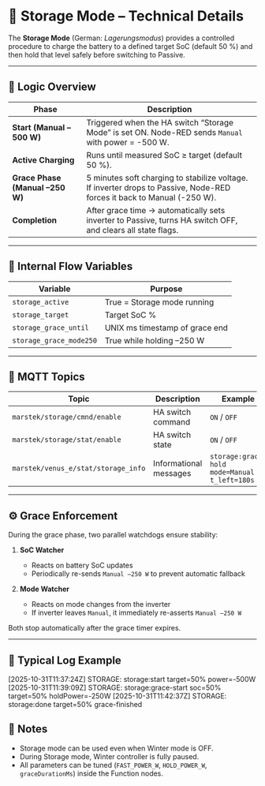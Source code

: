 # 🔋 Storage Mode – Technical Details

The **Storage Mode** (German: *Lagerungsmodus*) provides a controlled procedure to charge the battery to a defined target SoC (default 50 %) and then hold that level safely before switching to Passive.

---

## 🧠 Logic Overview

| Phase | Description |
|--------|-------------|
| **Start (Manual –500 W)** | Triggered when the HA switch “Storage Mode” is set ON. Node-RED sends `Manual` with power = -500 W. |
| **Active Charging** | Runs until measured SoC ≥ target (default 50 %). |
| **Grace Phase (Manual –250 W)** | 5 minutes soft charging to stabilize voltage. If inverter drops to Passive, Node-RED forces it back to Manual (-250 W). |
| **Completion** | After grace time → automatically sets inverter to Passive, turns HA switch OFF, and clears all state flags. |

---

## 🧩 Internal Flow Variables

| Variable | Purpose |
|-----------|----------|
| `storage_active` | True = Storage mode running |
| `storage_target` | Target SoC % |
| `storage_grace_until` | UNIX ms timestamp of grace end |
| `storage_grace_mode250` | True while holding –250 W |

---

## 🧾 MQTT Topics

| Topic | Description | Example |
|--------|--------------|----------|
| `marstek/storage/cmnd/enable` | HA switch command | `ON` / `OFF` |
| `marstek/storage/stat/enable` | HA switch state | `ON` / `OFF` |
| `marstek/venus_e/stat/storage_info` | Informational messages | `storage:grace-hold mode=Manual t_left=180s` |

---

## ⚙️ Grace Enforcement

During the grace phase, two parallel watchdogs ensure stability:

1. **SoC Watcher**  
   - Reacts on battery SoC updates  
   - Periodically re-sends `Manual –250 W` to prevent automatic fallback  

2. **Mode Watcher**  
   - Reacts on mode changes from the inverter  
   - If inverter leaves `Manual`, it immediately re-asserts `Manual –250 W`

Both stop automatically after the grace timer expires.

---

## 🧩 Typical Log Example
[2025-10-31T11:37:24Z] STORAGE: storage:start target=50% power=-500W
[2025-10-31T11:39:09Z] STORAGE: storage:grace-start soc=50% target=50% holdPower=-250W
[2025-10-31T11:42:37Z] STORAGE: storage:done target=50% grace-finished


## 🧠 Notes
- Storage mode can be used even when Winter mode is OFF.
- During Storage mode, Winter controller is fully paused.
- All parameters can be tuned (`FAST_POWER_W`, `HOLD_POWER_W`, `graceDurationMs`) inside the Function nodes.
